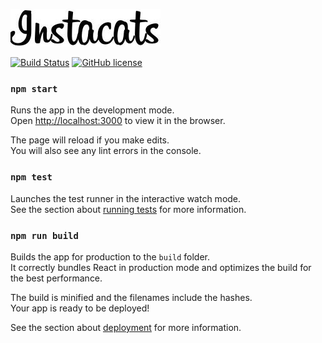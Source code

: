 ![Drag Racing](src/resources/images/logo.jpg)

[![Build Status](https://travis-ci.com/davidfigueroar9/instacats.svg?branch=master)](https://travis-ci.com/davidfigueroar9/instacats) [![GitHub license](https://img.shields.io/badge/license-MIT-blue.svg)](https://github.com/davidfigueroar9/mural/blob/master/LICENSE)
### `npm start`

Runs the app in the development mode.<br>
Open [http://localhost:3000](http://localhost:3000) to view it in the browser.

The page will reload if you make edits.<br>
You will also see any lint errors in the console.

### `npm test`

Launches the test runner in the interactive watch mode.<br>
See the section about [running tests](https://facebook.github.io/create-react-app/docs/running-tests) for more information.

### `npm run build`

Builds the app for production to the `build` folder.<br>
It correctly bundles React in production mode and optimizes the build for the best performance.

The build is minified and the filenames include the hashes.<br>
Your app is ready to be deployed!

See the section about [deployment](https://facebook.github.io/create-react-app/docs/deployment) for more information.
